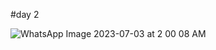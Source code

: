 #day 2 



![WhatsApp Image 2023-07-03 at 2 00 08 AM](https://github.com/Rina1302/Daily_UI/assets/92846534/5efdfaa5-4bd8-4dc5-a67a-7c91a9745ffc)
